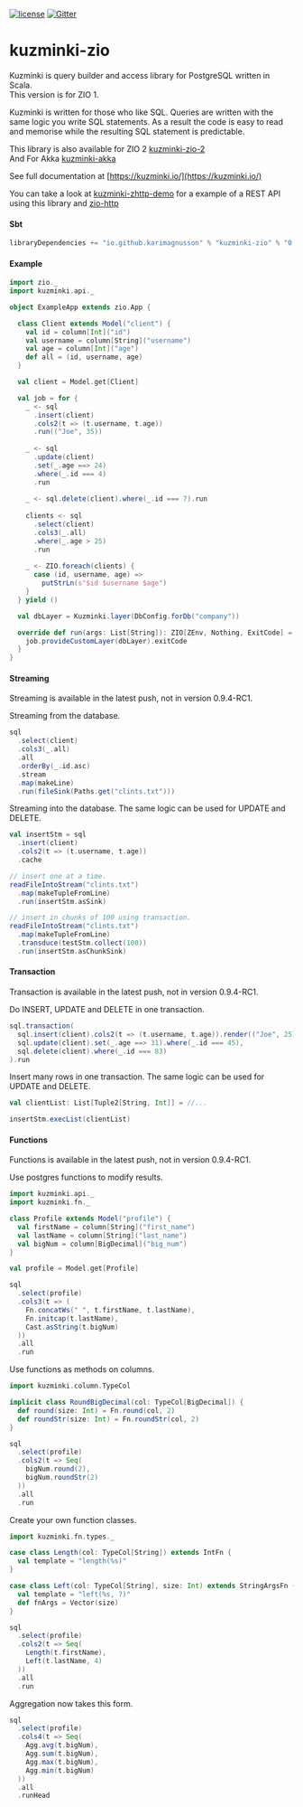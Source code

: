 [![license](https://img.shields.io/github/license/rdbc-io/rdbc.svg?style=flat-square)](https://github.com/rdbc-io/rdbc/blob/master/LICENSE)
[![Gitter](https://img.shields.io/gitter/room/gitterHQ/gitter.svg?style=flat-square)](https://gitter.im/kuzminki/kuzminki-zio)
# kuzminki-zio

Kuzminki is query builder and access library for PostgreSQL written in Scala.  
This version is for ZIO 1.

Kuzminki is written for those who like SQL. Queries are written with the same logic you write SQL statements. As a result the code is easy to read and memorise while the resulting SQL statement is predictable.

This library is also available for ZIO 2 [kuzminki-zio-2](https://github.com/karimagnusson/kuzminki-zio-2)  
And For Akka [kuzminki-akka](https://github.com/karimagnusson/kuzminki-akka)

See full documentation at [https://kuzminki.io/](https://kuzminki.io/)

You can take a look at [kuzminki-zhttp-demo](https://github.com/karimagnusson/kuzminki-zhttp-demo) for a example of a REST API using this library and [zio-http](https://github.com/dream11/zio-http)

#### Sbt
```sbt
libraryDependencies += "io.github.karimagnusson" % "kuzminki-zio" % "0.9.4-RC1"
```

#### Example
```scala
import zio._
import kuzminki.api._

object ExampleApp extends zio.App {

  class Client extends Model("client") {
    val id = column[Int]("id")
    val username = column[String]("username")
    val age = column[Int]("age")
    def all = (id, username, age)
  }

  val client = Model.get[Client]

  val job = for {
    _ <- sql
      .insert(client)
      .cols2(t => (t.username, t.age))
      .run(("Joe", 35))
    
    _ <- sql
      .update(client)
      .set(_.age ==> 24)
      .where(_.id === 4)
      .run
    
    _ <- sql.delete(client).where(_.id === 7).run
    
    clients <- sql
      .select(client)
      .cols3(_.all)
      .where(_.age > 25)
      .run
    
    _ <- ZIO.foreach(clients) {
      case (id, username, age) =>
        putStrLn(s"$id $username $age")
    }
  } yield ()

  val dbLayer = Kuzminki.layer(DbConfig.forDb("company"))

  override def run(args: List[String]): ZIO[ZEnv, Nothing, ExitCode] = {
    job.provideCustomLayer(dbLayer).exitCode
  }
}
```

#### Streaming
Streaming is available in the latest push, not in version 0.9.4-RC1.

Streaming from the database.
```scala
sql
  .select(client)
  .cols3(_.all)
  .all
  .orderBy(_.id.asc)
  .stream
  .map(makeLine)
  .run(fileSink(Paths.get("clints.txt")))
```

Streaming into the database. The same logic can be used for UPDATE and DELETE.
```scala
val insertStm = sql
  .insert(client)
  .cols2(t => (t.username, t.age))
  .cache

// insert one at a time.
readFileIntoStream("clints.txt")
  .map(makeTupleFromLine)
  .run(insertStm.asSink)

// insert in chunks of 100 using transaction.
readFileIntoStream("clints.txt")
  .map(makeTupleFromLine)
  .transduce(testStm.collect(100))
  .run(insertStm.asChunkSink)
```

#### Transaction
Transaction is available in the latest push, not in version 0.9.4-RC1.

Do INSERT, UPDATE and DELETE in one transaction.
```scala
sql.transaction(
  sql.insert(client).cols2(t => (t.username, t.age)).render(("Joe", 25)),
  sql.update(client).set(_.age ==> 31).where(_.id === 45),
  sql.delete(client).where(_.id === 83)
).run
```

Insert many rows in one transaction. The same logic can be used for UPDATE and DELETE.
```scala
val clientList: List[Tuple2[String, Int]] = //...

insertStm.execList(clientList)
```

#### Functions
Functions is available in the latest push, not in version 0.9.4-RC1.

Use postgres functions to modify results.
```scala
import kuzminki.api._
import kuzminki.fn._

class Profile extends Model("profile") {
  val firstName = column[String]("first_name")
  val lastName = column[String]("last_name")
  val bigNum = column[BigDecimal]("big_num")
}

val profile = Model.get[Profile]

sql
  .select(profile)
  .cols3(t => (
    Fn.concatWs(" ", t.firstName, t.lastName),
    Fn.initcap(t.lastName),
    Cast.asString(t.bigNum)
  ))
  .all
  .run
```

Use functions as methods on columns.
```scala
import kuzminki.column.TypeCol

implicit class RoundBigDecimal(col: TypeCol[BigDecimal]) {
  def round(size: Int) = Fn.round(col, 2)
  def roundStr(size: Int) = Fn.roundStr(col, 2)
}

sql
  .select(profile)
  .cols2(t => Seq(
    bigNum.round(2),
    bigNum.roundStr(2)
  ))
  .all
  .run
```

Create your own function classes.
```scala
import kuzminki.fn.types._

case class Length(col: TypeCol[String]) extends IntFn {
  val template = "length(%s)"
}

case class Left(col: TypeCol[String], size: Int) extends StringArgsFn {
  val template = "left(%s, ?)"
  def fnArgs = Vector(size)
}

sql
  .select(profile)
  .cols2(t => Seq(
    Length(t.firstName),
    Left(t.lastName, 4)
  ))
  .all
  .run
```

Aggregation now takes this form.
```scala
sql
  .select(profile)
  .cols4(t => Seq(
    Agg.avg(t.bigNum),
    Agg.sum(t.bigNum),
    Agg.max(t.bigNum),
    Agg.min(t.bigNum)
  ))
  .all
  .runHead
```






